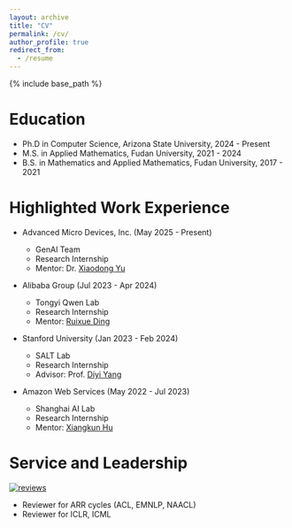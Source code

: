 ```yaml
---
layout: archive
title: "CV"
permalink: /cv/
author_profile: true
redirect_from:
  - /resume
---
```


{% include base_path %}

Education
======
* Ph.D in Computer Science, Arizona State University, 2024 - Present
* M.S. in Applied Mathematics, Fudan University, 2021 - 2024
* B.S. in Mathematics and Applied Mathematics, Fudan University, 2017 - 2021

Highlighted Work Experience
======
* Advanced Micro Devices, Inc. (May 2025 - Present)
  * GenAI Team
  * Research Internship
  * Mentor: Dr. [Xiaodong Yu](https://www.xiaodongyu.me/)

* Alibaba Group (Jul 2023 - Apr 2024)
  * Tongyi Qwen Lab
  * Research Internship
  * Mentor: [Ruixue Ding](https://scholar.google.com/citations?user=wAktw3cAAAAJ&hl)

* Stanford University (Jan 2023 - Feb 2024)
  * SALT Lab
  * Research Internship
  * Advisor: Prof. [Diyi Yang](https://cs.stanford.edu/~diyiy/index.html)

* Amazon Web Services (May 2022 - Jul 2023)
  * Shanghai AI Lab
  * Research Internship
  * Mentor: [Xiangkun Hu](https://scholar.google.com/citations?user=_-0MpawAAAAJ&hl=en)
  

Service and Leadership
======
[![reviews](https://img.shields.io/badge/total_reviews-33-blue)](https://jerrrrykun.github.io/cv/)
* Reviewer for ARR cycles (ACL, EMNLP, NAACL)
* Reviewer for ICLR, ICML
